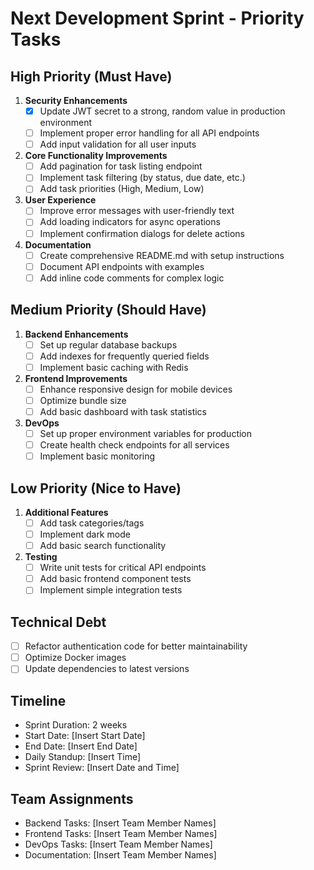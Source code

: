 # Next Development Sprint - Priority Tasks

## High Priority (Must Have)

1. **Security Enhancements**
   - [x] Update JWT secret to a strong, random value in production environment
   - [ ] Implement proper error handling for all API endpoints
   - [ ] Add input validation for all user inputs

2. **Core Functionality Improvements**
   - [ ] Add pagination for task listing endpoint
   - [ ] Implement task filtering (by status, due date, etc.)
   - [ ] Add task priorities (High, Medium, Low)

3. **User Experience**
   - [ ] Improve error messages with user-friendly text
   - [ ] Add loading indicators for async operations
   - [ ] Implement confirmation dialogs for delete actions

4. **Documentation**
   - [ ] Create comprehensive README.md with setup instructions
   - [ ] Document API endpoints with examples
   - [ ] Add inline code comments for complex logic

## Medium Priority (Should Have)

1. **Backend Enhancements**
   - [ ] Set up regular database backups
   - [ ] Add indexes for frequently queried fields
   - [ ] Implement basic caching with Redis

2. **Frontend Improvements**
   - [ ] Enhance responsive design for mobile devices
   - [ ] Optimize bundle size
   - [ ] Add basic dashboard with task statistics

3. **DevOps**
   - [ ] Set up proper environment variables for production
   - [ ] Create health check endpoints for all services
   - [ ] Implement basic monitoring

## Low Priority (Nice to Have)

1. **Additional Features**
   - [ ] Add task categories/tags
   - [ ] Implement dark mode
   - [ ] Add basic search functionality

2. **Testing**
   - [ ] Write unit tests for critical API endpoints
   - [ ] Add basic frontend component tests
   - [ ] Implement simple integration tests

## Technical Debt

- [ ] Refactor authentication code for better maintainability
- [ ] Optimize Docker images
- [ ] Update dependencies to latest versions

## Timeline

- Sprint Duration: 2 weeks
- Start Date: [Insert Start Date]
- End Date: [Insert End Date]
- Daily Standup: [Insert Time]
- Sprint Review: [Insert Date and Time]

## Team Assignments

- Backend Tasks: [Insert Team Member Names]
- Frontend Tasks: [Insert Team Member Names]
- DevOps Tasks: [Insert Team Member Names]
- Documentation: [Insert Team Member Names] 